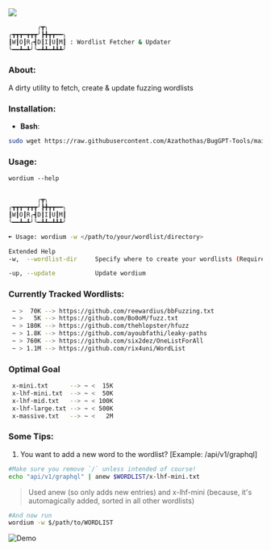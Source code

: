 <img src="https://user-images.githubusercontent.com/58171889/232502216-cff949a2-aa18-4d6e-bc74-674ab6deaff1.gif">


```bash
        ╭┳╮
╭┳┳┳━┳┳┳╯┣╋┳┳━━╮
┃W┃O┃R╭┫D┃I┃U┃M┃ : Wordlist Fetcher & Updater
╰━━┻━┻╯╰━┻┻━┻┻┻╯
```
### About:
A dirty utility to fetch, create & update fuzzing wordlists

### **Installation**:
 - **Bash**: 
```bash
sudo wget https://raw.githubusercontent.com/Azathothas/BugGPT-Tools/main/wordium/wordium.sh -O /usr/local/bin/wordium && sudo chmod +xwr /usr/local/bin/wordium && wordium --help
``` 
### Usage:
`wordium --help`
```bash

        ╭┳╮
╭┳┳┳━┳┳┳╯┣╋┳┳━━╮
┃W┃O┃R╭┫D┃I┃U┃M┃
╰━━┻━┻╯╰━┻┻━┻┻┻╯

➼ Usage: wordium -w </path/to/your/wordlist/directory> 

Extended Help
-w,  --wordlist-dir     Specify where to create your wordlists (Required, else specify as $WORDLIST in $ENV:VAR)

-up, --update           Update wordium
```
### Currently Tracked Wordlists:
```bash
 ~ >  70K --> https://github.com/reewardius/bbFuzzing.txt
 ~ >   5K --> https://github.com/Bo0oM/fuzz.txt
 ~ > 180K --> https://github.com/thehlopster/hfuzz
 ~ > 1.8K --> https://github.com/ayoubfathi/leaky-paths
 ~ > 760K --> https://github.com/six2dez/OneListForAll
 ~ > 1.1M --> https://github.com/rix4uni/WordList
```
### Optimal Goal
```bash
 x-mini.txt      --> ~ <  15K 
 x-lhf-mini.txt  --> ~ <  50K
 x-lhf-mid.txt   --> ~ < 100K
 x-lhf-large.txt --> ~ < 500K
 x-massive.txt   --> ~ <   2M
```
### Some Tips:
1. You want to add a new word to the wordlist? [Example: /api/v1/graphql]
```bash
#Make sure you remove `/` unless intended of course!
echo "api/v1/graphql" | anew $WORDLIST/x-lhf-mini.txt
```
> Used anew (so only adds new entries) and x-lhf-mini (because, it's automagically added, sorted in all other wordlists)
```bash
#And now run
wordium -w $/path/to/WORDLIST
```
![Demo](https://github.com/Azathothas/BugGPT-Tools/blob/main/wordium/assets/wordium-demo.png)
